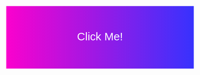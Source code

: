 <svg xmlns="http://www.w3.org/2000/svg" width="600" height="200">
  <!-- Animated background (a moving gradient here, could also be a GIF pattern) -->
  <defs>
    <linearGradient id="grad">
      <stop offset="0%" stop-color="#ff00cc">
        <animate attributeName="stop-color" values="#ff00cc;#3333ff;#ff00cc" dur="5s" repeatCount="indefinite"/>
      </stop>
      <stop offset="100%" stop-color="#3333ff">
        <animate attributeName="stop-color" values="#3333ff;#ff00cc;#3333ff" dur="5s" repeatCount="indefinite"/>
      </stop>
    </linearGradient>
  </defs>
  <rect width="100%" height="100%" fill="url(#grad)" />

  <!-- Selectable text -->
  <a href="https://example.com" target="_blank">
    <text x="50%" y="50%" dominant-baseline="middle" text-anchor="middle"
          font-size="30" fill="white" font-family="sans-serif">
      Click Me!
    </text>
  </a>
</svg>